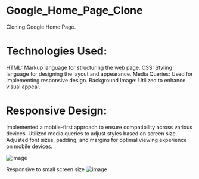 # Google_Home_Page_Clone
Cloning Google Home Page.

# Technologies Used:
HTML: Markup language for structuring the web page.
CSS: Styling language for designing the layout and appearance.
Media Queries: Used for implementing responsive design.
Background Image: Utilized to enhance visual appeal.

# Responsive Design:
Implemented a mobile-first approach to ensure compatibility across various devices.
Utilized media queries to adjust styles based on screen size.
Adjusted font sizes, padding, and margins for optimal viewing experience on mobile devices.





![image](https://github.com/AMANMUHAL/HomePage/assets/101124129/ef16bac5-e988-42e4-9840-5fd99439f060)

Responsive to small screen size
![image](https://github.com/AMANMUHAL/HomePage/assets/101124129/05818d5d-056a-47a1-8ffc-60f6b17f4759)
